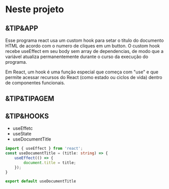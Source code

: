 # Neste projeto

## &TIP&APP

Esse programa react usa um custom hook para setar o titulo do documento HTML de acordo com o numero de cliques em um button. O custom  hook recebe useEffect em seu body sem array de dependencias, de modo que a variável atualiza permanentemente durante o curso da execução do programa.

Em React, um hook é uma função especial que começa com "use" e que permite acessar recursos do React (como estado ou ciclos de vida) dentro de componentes funcionais.

## &TIP&TIPAGEM

## &TIP&HOOKS

- useEffetc
- useState
- useDocumentTitle

```ts
import { useEffect } from 'react';
const useDocumentTitle = (title: string) => {
    useEffect(() => {
        document.title = title;
    });
}

export default useDocumentTitle
```
